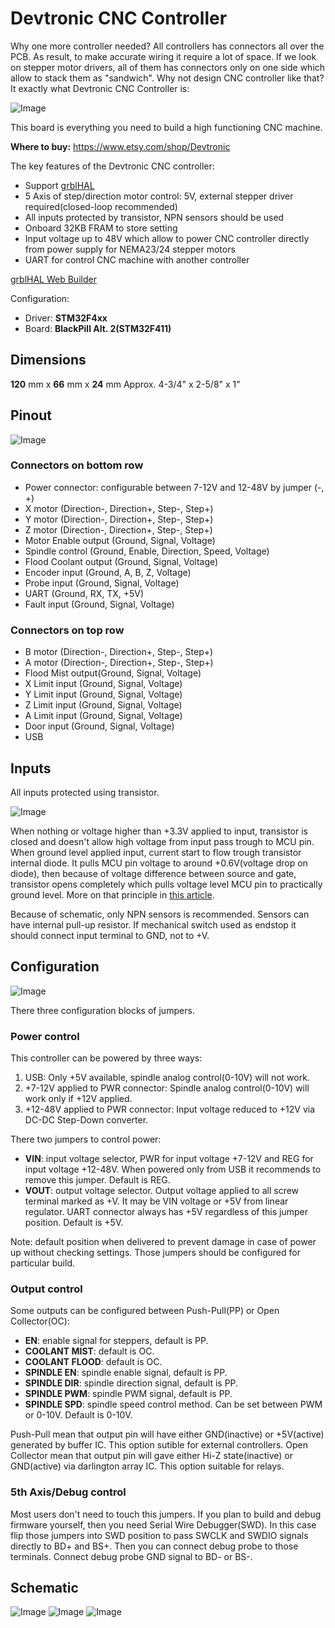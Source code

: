 # Devtronic CNC Controller

Why one more controller needed? All controllers has connectors all over the PCB. As result, to make accurate wiring it require a lot of space. If we look on stepper motor drivers, all of them has connectors only on one side which allow to stack them as "sandwich". Why not design CNC controller like that? It exactly what Devtronic CNC Controller is:

![Image](Media/Devtronic_Controller_1.png "Devtronic CNC Controller")

This board is everything you need to build a high functioning CNC machine.

**Where to buy:** https://www.etsy.com/shop/Devtronic

The key features of the Devtronic CNC controller:

* Support [grblHAL](https://github.com/grblHAL)
* 5 Axis of step/direction motor control: 5V, external stepper driver required(closed-loop recommended)
* All inputs protected by transistor, NPN sensors should be used
* Onboard 32KB FRAM to store setting
* Input voltage up to 48V which allow to power CNC controller directly from power supply for NEMA23/24 stepper motors
* UART for control CNC machine with another controller

[grblHAL Web Builder](http://svn.io-engineering.com:8080/)

Configuration:

* Driver: **STM32F4xx**
* Board:  **BlackPill Alt. 2(STM32F411)**

## Dimensions

**120** mm x **66** mm x **24** mm
Approx. 4-3/4" x 2-5/8" x 1"

## Pinout

![Image](Media/Devtronic_Controller_2.png "Devtronic CNC Controller")

### Connectors on bottom row

* Power connector: configurable between 7-12V and 12-48V by jumper (-, +)
* X motor (Direction-, Direction+, Step-, Step+)
* Y motor (Direction-, Direction+, Step-, Step+)
* Z motor (Direction-, Direction+, Step-, Step+)
* Motor Enable output (Ground, Signal, Voltage)
* Spindle control (Ground, Enable, Direction, Speed, Voltage)
* Flood Coolant output (Ground, Signal, Voltage)
* Encoder input (Ground, A, B, Z, Voltage)
* Probe input (Ground, Signal, Voltage)
* UART (Ground, RX, TX, +5V)
* Fault input (Ground, Signal, Voltage)

###  Connectors on top row

* B motor (Direction-, Direction+, Step-, Step+)
* A motor (Direction-, Direction+, Step-, Step+)
* Flood Mist output(Ground, Signal, Voltage)
* X Limit input (Ground, Signal, Voltage)
* Y Limit input (Ground, Signal, Voltage)
* Z Limit input (Ground, Signal, Voltage)
* A Limit input (Ground, Signal, Voltage)
* Door input (Ground, Signal, Voltage)
* USB

## Inputs

All inputs protected using transistor.

![Image](Media/Input.png "Logic Level Shifter")

When nothing or voltage higher than +3.3V applied to input, transistor is closed and doesn't allow high voltage from input pass trough to MCU pin. When ground level applied input, current start to flow trough transistor internal diode. It pulls MCU pin voltage to around +0.6V(voltage drop on diode), then because of voltage difference between source and gate, transistor opens completely which pulls voltage level MCU pin to practically ground level. More on that principle in [this article](https://www.digikey.com/en/blog/logic-level-shifting-basics).

Because of schematic, only NPN sensors is recommended. Sensors can have internal pull-up resistor.
If mechanical switch used as endstop it should connect input terminal to GND, not to +V.

## Configuration

![Image](Media/Devtronic_Controller_3.png "Devtronic CNC Controller")

There three configuration blocks of jumpers.

### Power control

This controller can be powered by three ways:

1. USB: Only +5V available, spindle analog control(0-10V) will not work.
2. +7-12V applied to PWR connector: Spindle analog control(0-10V) will work only if +12V applied.
3. +12-48V applied to PWR connector: Input voltage reduced to +12V via DC-DC Step-Down converter.

There two jumpers to control power:

* **VIN**: input voltage selector, PWR for input voltage +7-12V and REG for input voltage +12-48V. When powered only from USB it recommends to remove this jumper. Default is REG.
* **VOUT**: output voltage selector. Output voltage applied to all screw terminal marked as +V. It may be VIN voltage or +5V from linear regulator. UART connector always has +5V regardless of this jumper position. Default is +5V.

Note: default position when delivered to prevent damage in case of power up without checking settings. Those jumpers should be configured for particular build.

### Output control

Some outputs can be configured between Push-Pull(PP) or Open Collector(OC):

* **EN**: enable signal for steppers, default is PP.
* **COOLANT MIST**: default is OC.
* **COOLANT FLOOD**: default is OC.
* **SPINDLE EN**: spindle enable signal, default is PP.
* **SPINDLE DIR**: spindle direction signal, default is PP.
* **SPINDLE PWM**: spindle PWM signal, default is PP.
* **SPINDLE SPD**: spindle speed control method. Can be set between PWM or 0-10V. Default is 0-10V.
 
Push-Pull mean that output pin will have either GND(inactive) or +5V(active) generated by buffer IC. This option sutible for external controllers.
Open Collector mean that output pin will gave either Hi-Z state(inactive) or GND(active) via darlington array IC. This option suitable for relays.

### 5th Axis/Debug control

Most users don't need to touch this jumpers. If you plan to build and debug firmware yourself, then you need Serial Wire Debugger(SWD). In this case flip those jumpers into SWD position to pass SWCLK and SWDIO signals directly to BD+ and BS+. Then you can connect debug probe to those terminals. Connect debug probe GND signal to BD- or BS-.

## Schematic

![Image](Media/GRBL_Controller.png "Devtronic CNC Controller")
![Image](Media/GRBL_Contrller_Inputs.png "Devtronic CNC Controller")
![Image](Media/GRBL_Controller_Extension.png "Devtronic CNC Controller")
